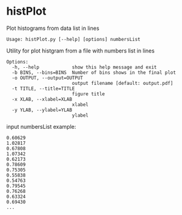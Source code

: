 # histPlot
Plot histograms from data list in lines


`Usage: histPlot.py [--help] [options] numbersList`

Utility for plot histgram from a file with numbers list in lines
```
Options:
  -h, --help            show this help message and exit
  -b BINS, --bins=BINS  Number of bins shows in the final plot
  -o OUTPUT, --output=OUTPUT
                        output filename [default: output.pdf]
  -t TITLE, --title=TITLE
                        figure title
  -x XLAB, --xlabel=XLAB
                        xlabel
  -y YLAB, --ylabel=YLAB
                        ylabel
```


input numbersList example:
```
0.60629
1.02817
0.67808
1.07342
0.62173
0.78609
0.75305
0.55838
0.54763
0.79545
0.76268
0.63324
0.69430
...
```
